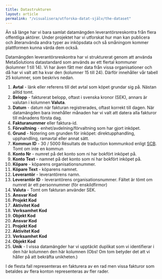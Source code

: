 ```yaml
---
title: Datastrukturen
layout: article
permalink: "/visualisera/utforska-datat-själv/the-dataset"
---
```


Än så länge har vi bara samlat datamängden leverantörsreskontra från flera offentliga aktörer. Under projektet har vi utforskat hur man kan publicera och återanvända andra typer av inköpsdata och så småningom kommer plattformen kunna värda dem också.

Datamängden leverantörsreskontra har vi strukturerat genom att använda MetaSolutions datastandard som används av ett flertal kommuner (kolumner 1 till 14). Vi har även fått mer data från vissa organisationer och då har vi valt att ha kvar den (kolumner 15 till 24). Därför innehåller vår tabell 25 kolumner, som beskrivs nedan.

1. **Avtal** - länk eller referens till det avtal som köpet grundar sig på. Nästan alltid tomt.
2. **Belopp** - fakturerat belopp, oftast i svenska kronor (SEK), annars är valutan i kolumnen **Valuta**.
3. **Datum** - datum när fakturan registrerades, oftast korrekt till dagen. När datamängden bara innehåller månaden har vi valt att datera alla fakturor till månadens första dag.
4. **Fakturanummer** eller faktura-id.
5. **Förvaltning** - enhet/avdelning/förvaltning som har gjort inköpet.
6. **Grund** - Notering om grunden för inköpet: direktupphandling, upphandling, ramavtal eller annat sätt.
7. **Kommun ID** - 30 / 5000
Résultats de traduction
kommunkod enligt [SCB](https://www.scb.se/contentassets/7a89e48960f741e08918e489ea36354a/kommunlankod-2021.pdf). Tomt om inte en kommun
8. **Konto Nr** - numret på det konto som ni har bokfört inköpet på.
9. **Konto Text** - namnet på det konto som ni har bokfört inköpet på.
10. **Köpare** - köparens organisationsnummer.
11. **Köpare Text** - köparens namnet.
12. **Leverantör** - leverantörens namn.
13. **Leverantör ID** - leverantörens organisationsnummer. Fältet är tömt om numret är ett personnummer (för enskildfirmor)
14. **Valuta** - Tomt om fakturan använder SEK.
15. **Ansvar Kod**
16. **Projekt Kod**
17. **Aktivitet Kod**
18. **Verksamhet Kod**
19. **Objekt Kod**
20. **Ansvar Kod**
21. **Projekt Kod**
22. **Aktivitet Kod**
23. **Verksamhet Kod**
24. **Objekt Kod**
25. **Unik** - I vissa datamängder har vi upptäckt duplikat som vi identifierar i den här kolumnen den här kolumnen (Obs! Om tom betyder det att vi håller på att bekräfta unikheten.)

I de flesta fall representeras en fakturera av en rad men vissa fakturor som betaldes av flera konton representeras av fler rader.
